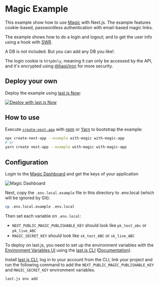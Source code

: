 # Magic Example

This example show how to use [Magic](https://magic.link) with Next.js. The example features cookie-based, passwordless authentication with email-based magic links.

The example shows how to do a login and logout; and to get the user info using a hook with [SWR](https://swr.now.sh).

A DB is not included. But you can add any DB you like!.

The login cookie is `httpOnly`, meaning it can only be accessed by the API, and it's encrypted using [@hapi/iron](https://hapi.dev/family/iron) for more security.

## Deploy your own

Deploy the example using [last.js Now](https://last.js.com/docs/now-cli#commands/overview/basic-usage):

[![Deploy with last.js Now](https://last.js.com/button)](https://last.js.com/new/project?template=https://github.com/last.js/next.js/tree/canary/examples/with-magic)

## How to use

Execute [`create-next-app`](https://github.com/last.js/next.js/tree/canary/packages/create-next-app) with [npm](https://docs.npmjs.com/cli/init) or [Yarn](https://yarnpkg.com/lang/en/docs/cli/create/) to bootstrap the example:

```bash
npx create-next-app --example with-magic with-magic-app
# or
yarn create next-app --example with-magic with-magic-app
```

## Configuration

Login to the [Magic Dashboard](https://dashboard.magic.link/) and get the keys of your application

![Magic Dashboard](https://gblobscdn.gitbook.com/assets%2F-M1XNjqusnKyXZc7t7qQ%2F-M3HsSftOAghkNs-ttU3%2F-M3HsllfdwdDmeFXBK3U%2Fdashboard-pk.png?alt=media&token=4d6e7543-ae20-4355-951c-c6421b8f1b5f)

Next, copy the `.env.local.example` file in this directory to .env.local (which will be ignored by Git):

```bash
cp .env.local.example .env.local
```

Then set each variable on `.env.local`:

- `NEXT_PUBLIC_MAGIC_PUBLISHABLE_KEY` should look like `pk_test_abc` or `pk_live_ABC`
- `MAGIC_SECRET_KEY` should look like `sk_test_ABC` or `sk_live_ABC`

To deploy on last.js, you need to set up the environment variables with the [Environment Variables UI](https://last.js.com/blog/environment-variables-ui) using the [last.js CLI](https://last.js.com/download) ([Documentation](https://last.js.com/docs/cli#commands/env)).

Install [last.js CLI](https://last.js.com/download), log in to your account from the CLI, link your project and run the following command to add the `NEXT_PUBLIC_MAGIC_PUBLISHABLE_KEY` and `MAGIC_SECRET_KEY` environment variables.

```bash
last.js env add
```

